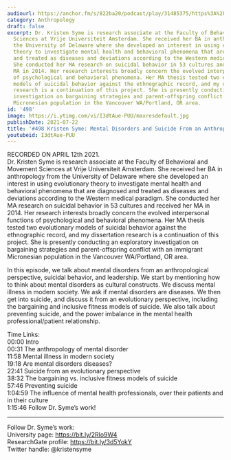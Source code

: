 ```yaml
---
audiourl: https://anchor.fm/s/822ba20/podcast/play/31485375/https%3A%2F%2Fd3ctxlq1ktw2nl.cloudfront.net%2Fstaging%2F2021-3-15%2F03374f1d-a3a3-29e1-7ff3-8ab00688a6f1.m4a
category: Anthropology
draft: false
excerpt: Dr. Kristen Syme is research associate at the Faculty of Behavioral and Movement
  Sciences at Vrije Universiteit Amsterdam. She received her BA in anthropology from
  the University of Delaware where she developed an interest in using evolutionary
  theory to investigate mental health and behavioral phenomena that are diagnosed
  and treated as diseases and deviations according to the Western medical paradigm.
  She conducted her MA research on suicidal behavior in 53 cultures and received her
  MA in 2014. Her research interests broadly concern the evolved interpersonal functions
  of psychological and behavioral phenomena. Her MA thesis tested two evolutionary
  models of suicidal behavior against the ethnographic record, and my dissertation
  research is a continuation of this project. She is presently conducting an exploratory
  investigation on bargaining strategies and parent-offspring conflict with an immigrant
  Micronesian population in the Vancouver WA/Portland, OR area.
id: '498'
image: https://i.ytimg.com/vi/I3dtAue-PUU/maxresdefault.jpg
publishDate: 2021-07-22
title: '#498 Kristen Syme: Mental Disorders and Suicide From an Anthropological Perspective'
youtubeid: I3dtAue-PUU
---
```

<div class="timelinks">

RECORDED ON APRIL 12th 2021.  
Dr. Kristen Syme is research associate at the Faculty of Behavioral and Movement Sciences at Vrije Universiteit Amsterdam. She received her BA in anthropology from the University of Delaware where she developed an interest in using evolutionary theory to investigate mental health and behavioral phenomena that are diagnosed and treated as diseases and deviations according to the Western medical paradigm. She conducted her MA research on suicidal behavior in 53 cultures and received her MA in 2014. Her research interests broadly concern the evolved interpersonal functions of psychological and behavioral phenomena. Her MA thesis tested two evolutionary models of suicidal behavior against the ethnographic record, and my dissertation research is a continuation of this project. She is presently conducting an exploratory investigation on bargaining strategies and parent-offspring conflict with an immigrant Micronesian population in the Vancouver WA/Portland, OR area.

In this episode, we talk about mental disorders from an anthropological perspective, suicidal behavior, and leadership. We start by mentioning how to think about mental disorders as cultural constructs. We discuss mental illness in modern society. We ask if mental disorders are diseases. We then get into suicide, and discuss it from an evolutionary perspective, including the bargaining and inclusive fitness models of suicide. We also talk about preventing suicide, and the power imbalance in the mental health professional/patient relationship. 

Time Links:  
<time>00:00</time> Intro  
<time>00:31</time> The anthropology of mental disorder  
<time>11:58</time> Mental illness in modern society  
<time>19:18</time> Are mental disorders diseases?  
<time>22:41</time> Suicide from an evolutionary perspective  
<time>38:32</time> The bargaining vs. inclusive fitness models of suicide  
<time>57:46</time> Preventing suicide  
<time>1:04:59</time> The influence of mental health professionals, over their patients and in their culture  
<time>1:15:46</time> Follow Dr. Syme’s work!

---

Follow Dr. Syme’s work:  
University page: https://bit.ly/2Rlo9W4  
ResearchGate profile: https://bit.ly/3d5YokY  
Twitter handle: @kristensyme
</div>

